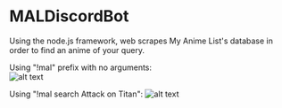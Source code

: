 # MALDiscordBot
Using the node.js framework, web scrapes My Anime List's database in order to find an anime of your query.

Using "!mal" prefix with no arguments:<br />
![alt text](https://i.imgur.com/iRdSK6u.png "MAL Default Help Message")

Using "!mal search Attack on Titan":
![alt text](https://i.imgur.com/WTDRaWA.png "MAL Search Anime")
